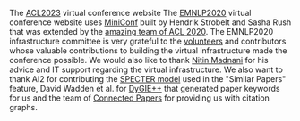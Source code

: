 The [ACL2023](https://github.com/acl-org/acl-2023-miniconf) virtual conference website
The [EMNLP2020](https://github.com/acl-org/emnlp-2020-virtual-conference) virtual conference website 
uses [MiniConf](https://github.com/Mini-Conf/Mini-Conf) built by Hendrik Strobelt and Sasha Rush that
was extended by the [amazing team of ACL 2020](https://github.com/acl-org/acl-2020-virtual-conference).
The EMNLP2020 infrastructure committee is very grateful to the [volunteers](static/pdf/volunteers.pdf) and 
contributors whose valuable contributions to building the virtual infrastructure made the conference possible.
We would also like to thank [Nitin Madnani](https://desilinguist.org/) for his advice and IT
support regarding the virtual infrastructure. We also want to thank AI2 for contributing 
the [SPECTER model](https://github.com/allenai/specter) used in the "Similar Papers" feature, 
David Wadden et al. for [DyGIE++](https://github.com/dwadden/dygiepp) that generated paper keywords for us 
and the team of [Connected Papers](https://www.connectedpapers.com/) for providing us with citation graphs.

